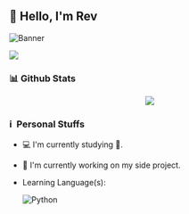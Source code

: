 ## 👋 Hello, I'm Rev

![Banner](https://telegra.ph/file/a673fe9f094ba1add1883.gif) <br />

[<img src="[https://img.shields.io/badge/instagram-%23E4405F.svg?&style=for-the-badge&logo=instagram&logoColor=white](https://camo.githubusercontent.com/aa9359eb35f92d11bb47bff9b17b39bb9a04fc3003ff6b9b9a87ff2f8e63f390/68747470733a2f2f696d672e736869656c64732e696f2f62616467652f2d4769742d626c61636b3f7374796c653d666c61742d737175617265266c6f676f3d676974)">](https://instagram.com/noru.cc)
### 📊 Github Stats

<p align="center">
  <img src="https://github-readme-stats.vercel.app/api?username=RevAnjay&show_icons=true&theme=tokyonight&bg_color=00000000" />
</p>

### ℹ &nbsp;Personal Stuffs
- 💻 I'm currently studying 🚀.
- 🔭 I'm currently working on my side project.
- Learning Language(s): &nbsp;

  ![Python](https://img.shields.io/badge/python-323330?style=for-the-badge&logo=python&logoColor=blue)
